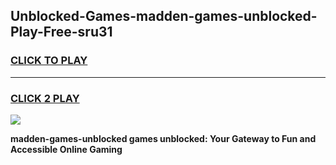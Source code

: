 
## Unblocked-Games-madden-games-unblocked-Play-Free-sru31
<h3>
<a href="https://premium76.site?title=madden-games-unblocked&ref=23A">CLICK TO PLAY</a></h3>
<hr>

<h3>
<a href="https://premium76.site?title=madden-games-unblocked&ref=23A">CLICK 2 PLAY</a>
  
</h3>

<a href="https://premium76.site?title=madden-games-unblocked&ref=23A"><img src="https://clearcache.store/games.png"></a>


**madden-games-unblocked games unblocked: Your Gateway to Fun and Accessible Online Gaming**
